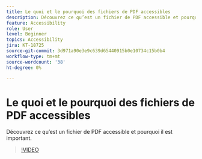 ```yaml
---
title: Le quoi et le pourquoi des fichiers de PDF accessibles
description: Découvrez ce qu’est un fichier de PDF accessible et pourquoi il est important
feature: Accessibility
role: User
level: Beginner
topics: Accessibility
jira: KT-18725
source-git-commit: 3d971a90e3e9c639d65440915b0e10734c15b0b4
workflow-type: tm+mt
source-wordcount: '38'
ht-degree: 0%

---
```


# Le quoi et le pourquoi des fichiers de PDF accessibles

Découvrez ce qu’est un fichier de PDF accessible et pourquoi il est important.

>[!VIDEO](https://video.tv.adobe.com/v/3471631?quality=12&learn=on&hidetitle=true&captions=fre_fr)